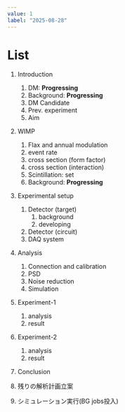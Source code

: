 ```yaml
---
value: 1
label: "2025-08-28"
---
```


# List

1. Introduction
   1. DM: **Progressing**
   2. Background: **Progressing**
   3. DM Candidate
   4. Prev. experiment
   5. Aim
2. WIMP
   1. Flax and annual modulation
   2. event rate
   3. cross section (form factor)
   4. cross section (interaction)
   5. Scintillation: set
   6. Background: **Progressing**
3. Experimental setup
   1. Detector (target)
      1. background
      2. developing
   2. Detector (circuit)
   3. DAQ system
4. Analysis
   1. Connection and calibration
   2. PSD
   3. Noise reduction
   4. Simulation
5. Experiment-1
   1. analysis
   2. result
6. Experiment-2
   1. analysis
   2. result
7. Conclusion

1. 残りの解析計画立案
2. シミュレーション実行(BG jobs投入)
